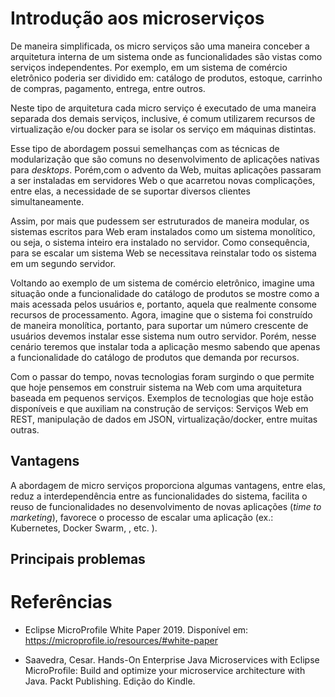 # Introdução aos microserviços

De maneira simplificada, os micro serviços são uma maneira conceber a arquitetura interna de um sistema onde as funcionalidades são vistas como serviços independentes. Por exemplo, em um sistema de comércio eletrônico poderia ser dividido em: catálogo de produtos, estoque, carrinho de compras, pagamento, entrega, entre outros.

Neste tipo de arquitetura cada micro serviço é executado de uma maneira separada dos demais serviços, inclusive, é comum utilizarem recursos de virtualização e/ou docker para se isolar os serviço em máquinas distintas.

Esse tipo de abordagem possui semelhanças com as técnicas de modularização que são comuns no desenvolvimento de aplicações nativas para _desktops_. Porém,com o advento da Web, muitas aplicações passaram a ser instaladas em servidores Web o que acarretou novas complicações, entre elas, a necessidade de se suportar diversos clientes simultaneamente.

Assim, por mais que pudessem ser estruturados de maneira modular, os sistemas escritos para Web eram instalados como um sistema monolítico, ou seja, o sistema inteiro era instalado no servidor. Como consequência, para se escalar um sistema Web se necessitava reinstalar todo os sistema em um segundo servidor.

Voltando ao exemplo de um sistema de comércio eletrônico, imagine uma situação onde a funcionalidade do catálogo de produtos se mostre como a mais acessada pelos usuários e, portanto, aquela que realmente consome recursos de processamento. Agora, imagine que o sistema foi construído de maneira monolítica, portanto, para suportar um número crescente de usuários devemos instalar esse sistema num outro servidor. Porém, nesse cenário teremos que instalar toda a aplicação mesmo sabendo que apenas a funcionalidade do catálogo de produtos que demanda por recursos.

Com o passar do tempo, novas tecnologias foram surgindo o que permite que hoje pensemos em construir sistema na Web com uma arquitetura baseada em pequenos serviços. Exemplos de tecnologias que hoje estão disponíveis e que auxiliam na construção de serviços: Serviços Web em REST, manipulação de dados em JSON, virtualização/docker, entre muitas outras.

## Vantagens

A abordagem de micro serviços proporciona algumas vantagens, entre elas, reduz a interdependência entre as funcionalidades do sistema, facilita o reuso de funcionalidades no desenvolvimento de novas aplicações (_time to marketing_), favorece o processo de escalar uma aplicação (ex.: Kubernetes, Docker Swarm, , etc. ).

## Principais problemas

# Referências

* Eclipse MicroProfile White Paper 2019. Disponível em: https://microprofile.io/resources/#white-paper


* Saavedra, Cesar. Hands-On Enterprise Java Microservices with Eclipse MicroProfile: Build and optimize your microservice architecture with Java. Packt Publishing. Edição do Kindle.